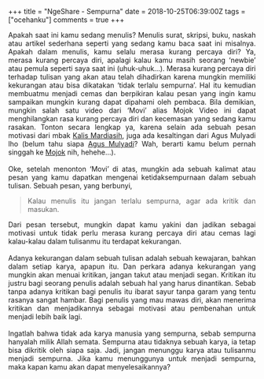 +++
title = "NgeShare - Sempurna"
date = 2018-10-25T06:39:00Z
tags = ["ocehanku"]
comments = true
+++

<div style="text-align: justify;">Apakah saat ini kamu sedang menulis? Menulis surat, skripsi, buku, naskah atau artikel sederhana seperti yang sedang kamu baca saat ini misalnya. Apakah dalam menulis, kamu selalu merasa kurang percaya diri? Ya, merasa kurang percaya diri, apalagi kalau kamu masih seorang ‘newbie’ atau pemula seperti saya saat ini (uhuk-uhuk...). Merasa kurang percaya diri terhadap tulisan yang akan atau telah dihadirkan karena mungkin memiliki kekurangan atau bisa dikatakan ‘tidak terlalu sempurna’. Hal itu kemudian membuatmu menjadi cemas dan berpikiran kalau pesan yang ingin kamu sampaikan mungkin kurang dapat dipahami oleh pembaca. Bila demikian, mungkin salah satu video dari ‘Movi’ alias Mojok Video ini dapat menghilangkan rasa kurang percaya diri dan kecemasan yang sedang kamu rasakan. Tonton secara lengkap ya, karena selain ada sebuah pesan motivasi dari mbak <a href="https://kalismardiasih.com/" target="_blank">Kalis Mardiasih</a>, juga ada kesaltingan dari Agus Mulyadi lho (belum tahu siapa <a href="http://www.agusmulyadi.web.id/" target="_blank">Agus Mulyadi</a>? Wah, berarti kamu belum pernah singgah ke <a href="https://mojok.co/" target="_blank">Mojok</a> nih, hehehe...).<br /><a name='more'></a><br />Oke, setelah menonton ‘Movi’ di atas, mungkin ada sebuah kalimat atau pesan yang kamu dapatkan mengenai ketidaksempurnaan dalam sebuah tulisan. Sebuah pesan, yang berbunyi,<br /><blockquote class="tr_bq">Kalau menulis itu jangan terlalu sempurna, agar ada kritik dan masukan.</blockquote>Dari pesan tersebut, mungkin dapat kamu yakini dan jadikan sebagai motivasi untuk tidak perlu merasa kurang percaya diri atau cemas lagi kalau-kalau dalam tulisanmu itu terdapat kekurangan.<br /><br />Adanya kekurangan dalam sebuah tulisan adalah sebuah kewajaran, bahkan dalam setiap karya, apapun itu. Dan perkara adanya kekurangan yang mungkin akan menuai kritikan, jangan takut atau menjadi segan. Kritikan itu justru bagi seorang penulis adalah sebuah hal yang harus dinantikan. Sebab tanpa adanya kritikan bagi penulis itu ibarat sayur tanpa garam yang tentu rasanya sangat hambar. Bagi penulis yang mau mawas diri, akan menerima kritikan dan menjadikannya sebagai motivasi atau pembenahan untuk menjadi lebih baik lagi.<br /><br />Ingatlah bahwa tidak ada karya manusia yang sempurna, sebab sempurna hanyalah milik Allah semata. Sempurna atau tidaknya sebuah karya, ia tetap bisa dikritik oleh siapa saja. Jadi, jangan menunggu karya atau tulisanmu menjadi sempurna. Jika kamu menunggunya untuk menjadi sempurna, maka kapan kamu akan dapat menyelesaikannya?</div>
